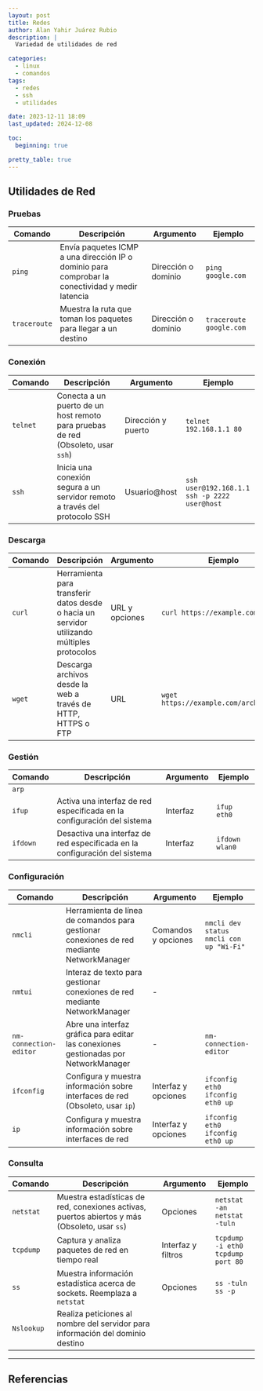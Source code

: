 ```yaml
---
layout: post
title: Redes
author: Alan Yahir Juárez Rubio
description: |
  Variedad de utilidades de red

categories:
  - linux
  - comandos
tags:
  - redes
  - ssh
  - utilidades

date: 2023-12-11 18:09
last_updated: 2024-12-08

toc:
  beginning: true

pretty_table: true
---
```


## Utilidades de Red

### Pruebas

| Comando      | Descripción                                                                                      | Argumento           | Ejemplo                 |
| ------------ | ------------------------------------------------------------------------------------------------ | ------------------- | ----------------------- |
| `ping`       | Envía paquetes ICMP a una dirección IP o dominio para comprobar la conectividad y medir latencia | Dirección o dominio | `ping google.com`       |
| `traceroute` | Muestra la ruta que toman los paquetes para llegar a un destino                                  | Dirección o dominio | `traceroute google.com` |

### Conexión

| Comando  | Descripción                                                                      | Argumento          | Ejemplo                                           |
| -------- | -------------------------------------------------------------------------------- | ------------------ | ------------------------------------------------- |
| `telnet` | Conecta a un puerto de un host remoto para pruebas de red (Obsoleto, usar `ssh`) | Dirección y puerto | `telnet 192.168.1.1 80`                           |
| `ssh`    | Inicia una conexión segura a un servidor remoto a través del protocolo SSH       | Usuario@host       | `ssh user@192.168.1.1`<br>`ssh -p 2222 user@host` |

### Descarga

| Comando | Descripción                                                                                 | Argumento      | Ejemplo                                |
| ------- | ------------------------------------------------------------------------------------------- | -------------- | -------------------------------------- |
| `curl`  | Herramienta para transferir datos desde o hacia un servidor utilizando múltiples protocolos | URL y opciones | `curl https://example.com`             |
| `wget`  | Descarga archivos desde la web a través de HTTP, HTTPS o FTP                                | URL            | `wget https://example.com/archivo.zip` |

### Gestión

| Comando  | Descripción                                                                | Argumento | Ejemplo        |
| -------- | -------------------------------------------------------------------------- | --------- | -------------- |
| `arp`    |                                                                            |           |                |
| `ifup`   | Activa una interfaz de red especificada en la configuración del sistema    | Interfaz  | `ifup eth0`    |
| `ifdown` | Desactiva una interfaz de red especificada en la configuración del sistema | Interfaz  | `ifdown wlan0` |

### Configuración

| Comando                | Descripción                                                                               | Argumento           | Ejemplo                                      |
| ---------------------- | ----------------------------------------------------------------------------------------- | ------------------- | -------------------------------------------- |
| `nmcli`                | Herramienta de línea de comandos para gestionar conexiones de red mediante NetworkManager | Comandos y opciones | `nmcli dev status`<br>`nmcli con up "Wi-Fi"` |
| `nmtui`                | Interaz de texto para gestionar conexiones de red mediante NetworkManager                 | -                   |                                              |
| `nm-connection-editor` | Abre una interfaz gráfica para editar las conexiones gestionadas por NetworkManager       | -                   | `nm-connection-editor`                       |
| `ifconfig`             | Configura y muestra información sobre interfaces de red (Obsoleto, usar `ip`)             | Interfaz y opciones | `ifconfig eth0`<br>`ifconfig eth0 up`        |
| `ip`                   | Configura y muestra información sobre interfaces de red                                   | Interfaz y opciones | `ifconfig eth0`<br>`ifconfig eth0 up`        |

### Consulta

| Comando    | Descripción                                                                                   | Argumento          | Ejemplo                                |
| ---------- | --------------------------------------------------------------------------------------------- | ------------------ | -------------------------------------- |
| `netstat`  | Muestra estadísticas de red, conexiones activas, puertos abiertos y más (Obsoleto, usar `ss`) | Opciones           | `netstat -an`<br>`netstat -tuln`       |
| `tcpdump`  | Captura y analiza paquetes de red en tiempo real                                              | Interfaz y filtros | `tcpdump -i eth0`<br>`tcpdump port 80` |
| `ss`       | Muestra información estadística acerca de sockets. Reemplaza a `netstat`                      | Opciones           | `ss -tuln`<br>`ss -p`                  |
| `Nslookup` | Realiza peticiones al nombre del servidor para información del dominio destino                |                    |                                        |

<!--
### Add

- ftp
- scp
- rsync
- dig
- postfix
- snail
- httpd
- nginx

---

- lsof -i 80

### TODO

- install and config firewall
- config ftp
- install scp
-->

<div style="page-break-after: always;"></div>

---

## Referencias
